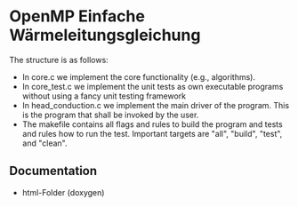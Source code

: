 # OpenMP  Einfache Wärmeleitungsgleichung

The structure is as follows:
 - In core.c we implement the core functionality (e.g., algorithms).
 - In core_test.c we implement the unit tests as own executable programs without
   using a fancy unit testing framework 
 - In head_conduction.c we implement the main driver of the
   program. This is the program that shall be invoked by the user.
 - The makefile contains all flags and rules to build the program
   and tests and rules how to run the test. Important targets are
   "all", "build", "test", and "clean".

 ## Documentation
 - html-Folder (doxygen) 